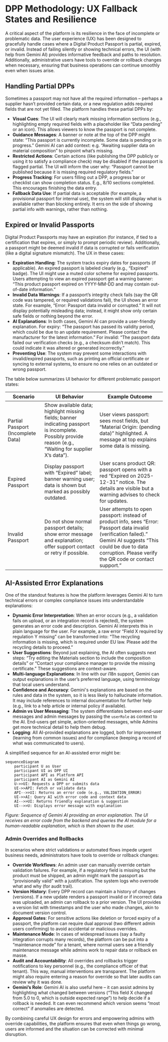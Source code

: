 # DPP Methodology: UX Fallback States and Resilience

A critical aspect of the platform is its resilience in the face of incomplete or problematic data. The user experience (UX) has been designed to gracefully handle cases where a Digital Product Passport is partial, expired, or invalid. Instead of failing silently or showing technical errors, the UI (with help from Gemini AI) provides informative feedback and paths to resolution. Additionally, administrative users have tools to override or rollback changes when necessary, ensuring that business operations can continue smoothly even when issues arise.

## Handling Partial DPPs

Sometimes a passport may not have all the required information – perhaps a supplier hasn’t provided certain data, or a new regulation adds required fields that are not yet filled. The platform handles these partial DPPs by:

- **Visual Cues**: The UI will clearly mark missing information sections (e.g., highlighting empty required fields with a placeholder like “Data pending” or an icon). This allows viewers to know the passport is not complete.
- **Guidance Messages**: A banner or note at the top of the DPP might state: “This passport is currently incomplete. Some data is pending or in progress.” Gemini AI can add context: e.g. “Awaiting supplier data on material composition” to pinpoint what’s missing.
- **Restricted Actions**: Certain actions (like publishing the DPP publicly or using it to satisfy a compliance check) may be disabled if the passport is flagged partial. The UI will inform the user why: “Passport cannot be published because it is missing required regulatory fields.”
- **Progress Tracking**: For users filling out a DPP, a progress bar or checklist can show completion status. E.g., 8/10 sections completed. This encourages finishing the data entry.
- **Fallback Data Use**: If partial data is acceptable (for example, a provisional passport for internal use), the system will still display what is available rather than blocking entirely. It errs on the side of showing partial info with warnings, rather than nothing.

## Expired or Invalid Passports

Digital Product Passports may have an expiration (for instance, if tied to a certification that expires, or simply to prompt periodic review). Additionally, a passport might be deemed invalid if data is corrupted or fails verification (like a digital signature mismatch). The UX in these cases:

- **Expiration Handling**: The system tracks expiry dates for passports (if applicable). An expired passport is labeled clearly (e.g., “Expired” badge). The UI might use a muted color scheme for expired passports. Users attempting to view an expired passport get a warning banner: “This product passport expired on YYYY-MM-DD and may contain out-of-date information.”
- **Invalid Data Warnings**: If a passport’s integrity check fails (say the QR code was tampered, or required validations fail), the UI shows an error state. For example, “Error: Passport data invalid or corrupted.” It will not display potentially misleading data; instead, it might show only certain safe fields or nothing beyond the error.
- **AI Explanations**: In both cases, Gemini AI can provide a user-friendly explanation. For expiry: “The passport has passed its validity period, which could be due to an update requirement. Please contact the manufacturer for the latest information.” For invalid: “The passport data failed our verification checks (e.g., a checksum didn’t match). This could indicate it was altered or generated incorrectly.”
- **Preventing Use**: The system may prevent some interactions with invalid/expired passports, such as printing an official certificate or syncing to external systems, to ensure no one relies on an outdated or wrong passport.

The table below summarizes UI behavior for different problematic passport states:

| Scenario                         | UI Behavior                                                                                             | Example Outcome                                                                                                                                                             |
| -------------------------------- | ------------------------------------------------------------------------------------------------------- | --------------------------------------------------------------------------------------------------------------------------------------------------------------------------- |
| Partial Passport (Incomplete Data) | Show available data; highlight missing fields; banner indicating passport is incomplete. Possibly provide reason (e.g., “Waiting for supplier X’s data”). | User views passport: sees most fields, but “Material Origin: (pending data)” highlighted. A message at top explains some data is missing.                                    |
| Expired Passport                 | Display passport with “Expired” label; banner warning user; data is shown but marked as possibly outdated. | User scans product QR: passport opens with a red “Expired on 2025-12-31” notice. The details are visible but a warning advises to check for updates.                            |
| Invalid Passport                 | Do not show normal passport details; show error message and explanation; offer support contact or retry if possible. | User attempts to open passport: instead of product info, sees “Error: Passport data invalid (verification failed).” Gemini AI suggests “This could be due to data corruption. Please verify the QR code or contact support.” |

## AI-Assisted Error Explanations

One of the standout features is how the platform leverages Gemini AI to turn technical errors or complex compliance issues into understandable explanations:

- **Dynamic Error Interpretation**: When an error occurs (e.g., a validation fails on upload, or an integration record is rejected), the system generates an error code and description. Gemini AI interprets this in plain language for the user. For example, a raw error “Field X required by regulation Y missing” can be transformed into: “The recycling information is missing, which is required under EU law. Please add the recycling details to proceed.”
- **User Suggestions**: Beyond just explaining, the AI often suggests next steps: “Try editing the Materials section to include the composition details” or “Contact your compliance manager to provide the missing certificate.” These suggestions are context-aware.
- **Multi-language Explanations**: In line with our i18n support, Gemini can output explanations in the user’s preferred language, using terminology that local users understand.
- **Confidence and Accuracy**: Gemini's explanations are based on the rules and data in the system, so it is less likely to hallucinate information. It may include references to internal documentation for further help (e.g., link to a help article or internal policy if available).
- **Admin vs User Messaging**: The system differentiates between end-user messages and admin messages by passing the `userRole` as context to the AI. End-users get simple, action-oriented messages, while Admins get more technical detail to help them debug.
- **Logging**: All AI-provided explanations are logged, both for improvement (learning from common issues) and for compliance (keeping a record of what was communicated to users).

A simplified sequence for an AI-assisted error might be:

```mermaid
sequenceDiagram
    participant U as User
    participant UI as DPP UI
    participant API as Platform API
    participant AI as Gemini AI
    U->>UI: Requests a DPP or submits data
    UI->>API: Fetch or validate data
    API-->>UI: Returns an error code (e.g., VALIDATION_ERROR)
    UI->>AI: Query AI with error code and context data
    AI-->>UI: Returns friendly explanation & suggestion
    UI-->>U: Displays error message with explanation
```

*Figure: Sequence of Gemini AI providing an error explanation. The UI receives an error code from the backend and queries the AI module for a human-readable explanation, which is then shown to the user.*

### Admin Overrides and Rollbacks

In scenarios where strict validations or automated flows impede urgent business needs, administrators have tools to override or rollback changes:

- **Override Workflows**: An admin user can manually override certain validation failures. For example, if a regulatory field is missing but the product must be shipped, an admin might mark the passport as “provisionally valid” with a justification. The system logs who overrode what and why (for audit trail).
- **Version History**: Every DPP record can maintain a history of changes (versions). If a new update renders a passport invalid or if incorrect data was uploaded, an admin can rollback to a prior version. The UI provides a version list with timestamps and the user who made changes, akin to document version control.
- **Approval Gates**: For sensitive actions like deletion or forced expiry of a passport, the platform can require dual approval (two different admin users confirming) to avoid accidental or malicious overrides.
- **Maintenance Mode**: In cases of widespread issues (say a faulty integration corrupts many records), the platform can be put into a “maintenance mode” for a tenant, where normal users see a friendly maintenance message while admins work to repair data or rollback en masse.
- **Audit and Accountability**: All overrides and rollbacks trigger notifications to key personnel (e.g., the compliance officer of that tenant). This way, manual interventions are transparent. The platform might also require entering a reason for override so that later audits can review why it was done.
- **Gemini’s Role**: Gemini AI is also useful here – it can assist admins by highlighting what changed between versions (“This field X changed from 5.0 to 0, which is outside expected range”) to help decide if a rollback is needed. It can even recommend which version seems “most correct” if anomalies are detected.

By combining careful UX design for errors and empowering admins with override capabilities, the platform ensures that even when things go wrong, users are informed and the situation can be corrected with minimal disruption.
